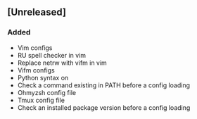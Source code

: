 ## [Unreleased]

### Added
- Vim configs
- RU spell checker in vim
- Replace netrw with vifm in vim
- Vifm configs
- Python syntax on
- Check a command existing in PATH before a config loading
- Ohmyzsh config file
- Tmux config file
- Check an installed package version before a config loading
